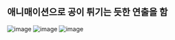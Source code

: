 ## 애니매이션으로 공이 튀기는 듯한 연출을 함
![image](https://github.com/wkdtjdwns/Web/assets/128266768/76bd6c9c-e66a-4c88-ab26-2a3b7bc0e7dd)
![image](https://github.com/wkdtjdwns/Web/assets/128266768/57d174ee-919c-4970-ad61-d281b965eedc)
![image](https://github.com/wkdtjdwns/Web/assets/128266768/7c507ee3-d56b-4a22-9e37-ce3ad0ae86c7)
